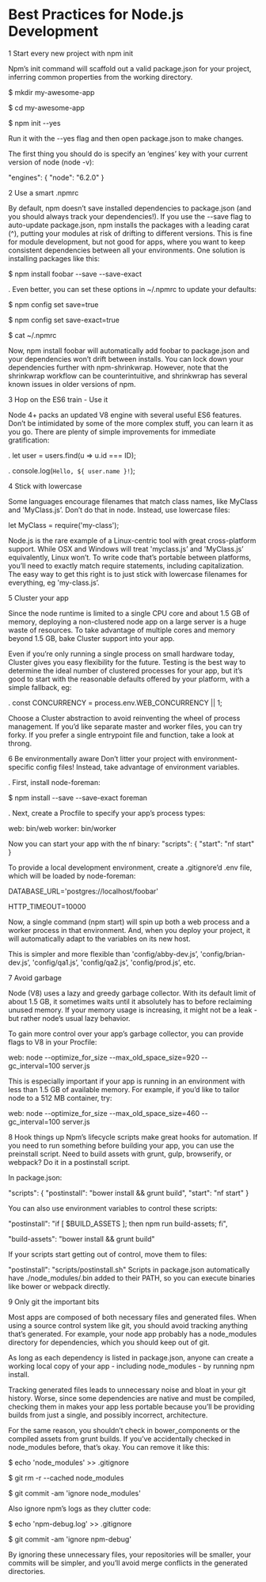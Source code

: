 # Best Practices for Node.js Development


1 Start every new project with npm init

Npm’s init command will scaffold out a valid package.json for your project, inferring 
common properties from the working directory.

 $ mkdir my-awesome-app

$ cd my-awesome-app

$ npm init --yes


Run it with the --yes flag and then open package.json to make changes. 

The first thing you should do is specify an ‘engines’ key with your 
current version of node (node -v):


"engines": {
  "node": "6.2.0"
}


2 Use a smart .npmrc

By default, npm doesn’t save installed dependencies to package.json (and you should always 
track your dependencies!).
If you use the --save flag to auto-update package.json, npm installs the packages with a leading carat (^), putting your modules at risk of drifting to different versions. This is fine for module development, but not good for apps, where you want to keep consistent dependencies between all your environments.
One solution is installing packages like this:

 $ npm install foobar --save --save-exact

. Even better, you can set these options in ~/.npmrc to update your defaults:

$ npm config set save=true

$ npm config set save-exact=true

 $ cat ~/.npmrc

Now, npm install foobar will automatically add foobar to package.json and your dependencies
 won’t drift between installs. You can lock down your dependencies further with npm-shrinkwrap. 
 However, note that the shrinkwrap workflow can be counterintuitive, and shrinkwrap has several known issues in older versions of npm.


3 Hop on the ES6 train - Use it

Node 4+ packs an updated V8 engine with several useful ES6 features. 
Don’t be intimidated by some of the more complex stuff, you can learn it as you go. There are plenty of simple improvements for immediate gratification:

. let user = users.find(u => u.id === ID);

. console.log(`Hello, ${ user.name }!`);


4 Stick with lowercase

Some languages encourage filenames that match class names, like MyClass and 'MyClass.js’. 
Don’t do that in node. Instead, use lowercase files:

let MyClass = require('my-class');

Node.js is the rare example of a Linux-centric tool with great cross-platform support. 
While OSX and Windows will treat 'myclass.js’ and 'MyClass.js’ equivalently, Linux won’t. 
To write code that’s portable between platforms, you’ll need to exactly match require statements, 
including capitalization.
The easy way to get this right is to just stick with lowercase filenames for everything, eg 'my-class.js’.


5 Cluster your app

Since the node runtime is limited to a single CPU core and about 1.5 GB of memory, 
deploying a non-clustered node app on a large server is a huge waste of resources.
To take advantage of multiple cores and memory beyond 1.5 GB, bake Cluster support into your app. 

Even if you’re only running a single process on small hardware today, Cluster gives you easy flexibility for the future.
Testing is the best way to determine the ideal number of clustered processes for your app,
 but it’s good to start with the reasonable defaults offered by your platform, with a simple fallback, eg:

. const CONCURRENCY = process.env.WEB_CONCURRENCY || 1;

Choose a Cluster abstraction to avoid reinventing the wheel of process management.
 If you’d like separate master and worker files, you can try forky. If you prefer a single 
 entrypoint file and function, take a look at throng.


6 Be environmentally aware
Don’t litter your project with environment-specific config files! Instead, 
take advantage of environment variables.

. First, install node-foreman:

 $ npm install --save --save-exact foreman

. Next, create a Procfile to specify your app’s process types:

web: bin/web
worker: bin/worker


Now you can start your app with the nf binary:
"scripts": {
  "start": "nf start"
}

To provide a local development environment, create a .gitignore’d .env file,
which will be loaded by node-foreman:

DATABASE_URL='postgres://localhost/foobar'

HTTP_TIMEOUT=10000

Now, a single command (npm start) will spin up both a web process and a worker process in that environment. 
And, when you deploy your project, it will automatically adapt to the variables on its new host.

This is simpler and more flexible than 'config/abby-dev.js’, 
'config/brian-dev.js’, 'config/qa1.js’, 'config/qa2.js’, 'config/prod.js’, etc.


7 Avoid garbage

Node (V8) uses a lazy and greedy garbage collector. With its default limit of about 1.5 GB,
it sometimes waits until it absolutely has to before reclaiming unused memory. If your memory usage is
 increasing, it might not be a leak - but rather node’s usual lazy behavior.

To gain more control over your app’s garbage collector, you can provide flags to V8 in your Procfile:

web: node --optimize_for_size --max_old_space_size=920 --gc_interval=100 server.js


This is especially important if your app is running in an environment with less than 1.5 GB 
of available memory. For example, if you’d like to tailor node to a 512 MB container, try:


web: node --optimize_for_size --max_old_space_size=460 --gc_interval=100 server.js


8  Hook things up
Npm’s lifecycle scripts make great hooks for automation. 
If you need to run something before building your app, you can use the preinstall script. 
Need to build assets with grunt, gulp, browserify, or webpack? Do it in a postinstall script.

In package.json:

"scripts": {
  "postinstall": "bower install && grunt build",
  "start": "nf start"
}


You can also use environment variables to control these scripts:

"postinstall": "if [ $BUILD_ASSETS ]; then npm run build-assets; fi",


"build-assets": "bower install && grunt build"


If your scripts start getting out of control, move them to files:

"postinstall": "scripts/postinstall.sh"
Scripts in package.json automatically have ./node_modules/.bin added to their PATH, 
so you can execute binaries like bower or webpack directly.

9 Only git the important bits

Most apps are composed of both necessary files and generated files.
 When using a source control system like git, you should avoid tracking anything that’s generated.
For example, your node app probably has a node_modules directory for dependencies,
 which you should keep out of git.

As long as each dependency is listed in package.json, anyone can create a working local copy of 
your app - including node_modules - by running npm install.

Tracking generated files leads to unnecessary noise and bloat in your git history.
 Worse, since some dependencies are native and must be compiled, checking them in makes your app less portable
  because you’ll be providing builds from just a single, and possibly incorrect, architecture.

For the same reason, you shouldn’t check in bower_components or the compiled assets from grunt builds.
If you’ve accidentally checked in node_modules before, that’s okay. You can remove it like this:

$ echo 'node_modules' >> .gitignore

$ git rm -r --cached node_modules

$ git commit -am 'ignore node_modules'

Also ignore npm’s logs as they clutter code:

$ echo 'npm-debug.log' >> .gitignore

$ git commit -am 'ignore npm-debug'

By ignoring these unnecessary files, your repositories will be smaller, 
your commits will be simpler, and you’ll avoid merge conflicts in the generated directories.


